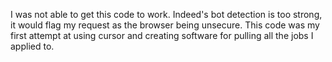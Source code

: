 I was not able to get this code to work. Indeed's bot detection is too strong, it would flag my request as the browser being unsecure. This code was my first attempt at using cursor and creating software for pulling all the jobs I applied to.

